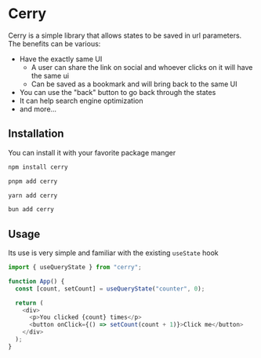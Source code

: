 # Cerry 
Cerry is a simple library that allows states to be saved in url parameters. The benefits can be various:

- Have the exactly same UI
  - A user can share the link on social and whoever clicks on it will have the same ui
  - Can be saved as a bookmark and will bring back to the same UI
- You can use the "back" button to go back through the states
- It can help search engine optimization
- and more...

## Installation
You can install it with your favorite package manger

```bash
npm install cerry
```

```bash
pnpm add cerry
```

```bash
yarn add cerry
```

```bash
bun add cerry
```

## Usage
Its use is very simple and familiar with the existing `useState` hook

```js
import { useQueryState } from "cerry";

function App() {
  const [count, setCount] = useQueryState("counter", 0);

  return (
    <div>
      <p>You clicked {count} times</p>
      <button onClick={() => setCount(count + 1)}>Click me</button>
    </div>
  );
}
```
